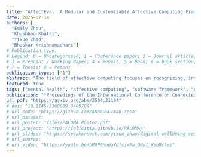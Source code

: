 ```yaml
---
title: "AffectEval: A Modular and Customizable Affective Computing Framework"
date: 2025-02-14
authors: [
  "Emily Zhou", 
  "Khushboo Khatri", 
  "Yixue Zhao", 
  "Bhaskar Krishnamachari"]
# Publication type.
# Legend: 0 = Uncategorized; 1 = Conference paper; 2 = Journal article;
# 3 = Preprint / Working Paper; 4 = Report; 5 = Book; 6 = Book section;
# 7 = Thesis; 8 = Patent
publication_types: ["1"]
abstract: "The field of affective computing focuses on recognizing, interpreting, and responding to human emotions, and has broad applications across education, child development, and human health and wellness. However, developing affective computing pipelines remains labor-intensive due to the lack of software frameworks that support multimodal, multi-domain emotion recognition applications. This often results in redundant effort when building pipelines for different applications. While recent frameworks attempt to address these challenges, they remain limited in reducing manual effort and ensuring cross-domain generalizability. We introduce AffectEval, a modular and customizable framework to facilitate the development of affective computing pipelines while reducing the manual effort and duplicate work involved in developing such pipelines. We validate AffectEval by replicating prior affective computing experiments, and we demonstrate that our framework reduces programming effort by up to 90%, as measured by the reduction in raw lines of code."
featured: true
tags: ["mental health", "affective computing", "software framework", "AI/ML", "reusability", "reproducibility"]
publication: "*Proceedings of the International Conference on Connected Health: Applications, Systems, and Engineering Technologies 2025* (**CHASE**)"
url_pdf: "https://arxiv.org/abs/2504.21184"
# doi: "10.1145/3368089.3409708"
# url_code: "https://github.com/ANRGUSC/mab-reco"
# url_dataset:
# url_poster: "files/PALOMA_Poster.pdf"
# url_project: "https://felicitia.github.io/PALOMA/"
# url_slides: "https://speakerdeck.com/yixue_zhao/digital-wellbeing-redefined-toward-user-centric-approach-for-positive-social-media-engagement"
# url_source:
# url_video: "https://youtu.be/bP8PEhepoYU?si=Fa_QNw1_Xsb9cfez"
---
```



